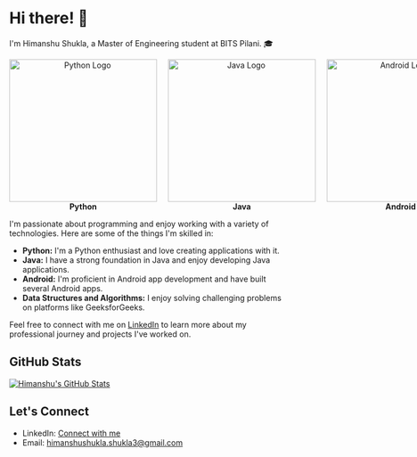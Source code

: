 # Hi there! 👋

I'm Himanshu Shukla, a Master of Engineering student at BITS Pilani. 🎓

<div style="display: grid; grid-template-columns: repeat(4, 1fr); grid-gap: 20px;">
  <div style="text-align: center;">
    <img src="https://upload.wikimedia.org/wikipedia/commons/c/c3/Python-logo-notext.svg" alt="Python Logo" width="265" height="256">
    <br>
    <strong>Python</strong>
  </div>
  <div style="text-align: center;">
    <img src="https://upload.wikimedia.org/wikipedia/0/0e/Java_Logo.svg" alt="Java Logo" width="265" height="256">
    <br>
    <strong>Java</strong>
  </div>
  <div style="text-align: center;">
    <img src="https://upload.wikimedia.org/wikipedia/commons/d/d7/Android_robot.svg" alt="Android Logo" width="265" height="256">
    <br>
    <strong>Android</strong>
  </div>
  <div style="text-align: center;">
    <!-- Add another logo here with the same structure -->
    <img src="YOUR_IMAGE_URL" alt="Another Logo" width="265" height="256">
    <br>
    <strong>Another Skill</strong>
  </div>
</div>

I'm passionate about programming and enjoy working with a variety of technologies. Here are some of the things I'm skilled in:

- **Python:** I'm a Python enthusiast and love creating applications with it.
- **Java:** I have a strong foundation in Java and enjoy developing Java applications.
- **Android:** I'm proficient in Android app development and have built several Android apps.
- **Data Structures and Algorithms:** I enjoy solving challenging problems on platforms like GeeksforGeeks.

Feel free to connect with me on [LinkedIn](https://www.linkedin.com/in/himanshu-shukla-94505615a/) to learn more about my professional journey and projects I've worked on.

## GitHub Stats

[![Himanshu's GitHub Stats](https://github-readme-stats.vercel.app/api?username=yourgithubusername&show_icons=true&theme=dark)](https://github.com/anuraghazra/github-readme-stats)

## Let's Connect

- LinkedIn: [Connect with me](https://www.linkedin.com/in/himanshu-shukla-94505615a/)
- Email: himanshushukla.shukla3@gmail.com
